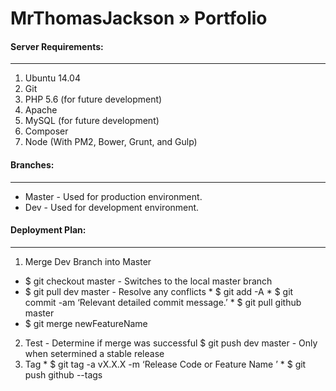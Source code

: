 # MrThomasJackson » Portfolio

#### Server Requirements:
-----
  1. Ubuntu 14.04
  2. Git
  3. PHP 5.6 (for future development)
  4. Apache
  5. MySQL (for future development)
  6. Composer
  7. Node (With PM2, Bower, Grunt, and Gulp)


#### Branches:
-----
  * Master - Used for production environment.
  * Dev - Used for development environment.

#### Deployment Plan:
-----
  1. Merge Dev Branch into Master
   * $ git checkout master - Switches to the local master branch
   * $ git pull dev master - Resolve any conflicts
    * $ git add -A
    * $ git commit -am ‘Relevant detailed commit message.’
    * $ git pull github master
   * $ git merge newFeatureName
  2. Test - Determine if merge was successful
   $ git push dev master - Only when setermined a stable release
  3. Tag
    * $ git tag -a vX.X.X -m ‘Release Code or Feature Name ’
    * $ git push github --tags
